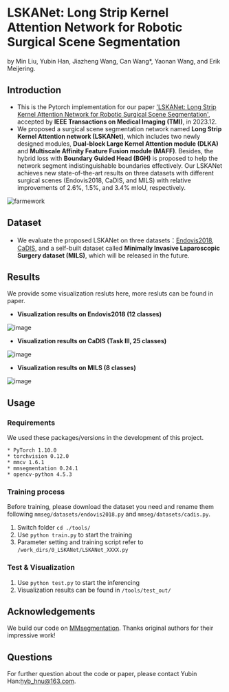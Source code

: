# LSKANet: Long Strip Kernel Attention Network for Robotic Surgical Scene Segmentation
by Min Liu, Yubin Han, Jiazheng Wang, Can Wang*, Yaonan Wang, and Erik Meijering.
## Introduction
* This is the Pytorch implementation for our paper ['LSKANet: Long Strip Kernel Attention Network for Robotic Surgical Scene Segmentation'](https://ieeexplore.ieee.org/document/10330108), accepted by **IEEE Transactions on Medical Imaging (TMI)**, in 2023.12.
* We proposed a surgical scene segmentation network named **Long Strip Kernel Attention network (LSKANet)**, which includes two newly designed modules, **Dual-block Large Kernel Attention module (DLKA)** and **Multiscale Affinity Feature Fusion module (MAFF)**. Besides, the hybrid loss with **Boundary Guided Head (BGH)** is proposed to help the network segment indistinguishable boundaries effectively. Our LSKANet achieves new state-of-the-art results on three datasets with different surgical scenes (Endovis2018, CaDIS, and MILS) with relative improvements of 2.6%, 1.5%, and 3.4% mIoU, respectively.

![farmework](https://github.com/YubinHan73/LSKANet/assets/71008581/de64f69d-df2e-457b-8aff-de4e1a501fa0)

## Dataset
* We evaluate the proposed LSKANet on three datasets：[Endovis2018](https://endovissub2018-roboticscenesegmentation.grand-challenge.org/Downloads/), [CaDIS](https://ieee-dataport.org/open-access/cataracts), and a self-built dataset called **Minimally Invasive Laparoscopic Surgery dataset (MILS)**, which will be released in the future.

## Results
We provide some visualization resluts here, more resluts can be found in paper.
* **Visualization results on Endovis2018 (12 classes)**

![image](https://github.com/YubinHan73/LSKANet/assets/71008581/8a534745-38b9-4dd6-a51b-3c52c03d9829)

* **Visualization results on CaDIS (Task Ⅲ, 25 classes)**

![image](https://github.com/YubinHan73/LSKANet/assets/71008581/a64e29fb-455d-481b-a3f7-20295c159cc4)

* **Visualization results on MILS (8 classes)**

![image](https://github.com/YubinHan73/LSKANet/assets/71008581/7cb49452-d8f6-4a2f-a462-06b00080252a)

## Usage
### Requirements
We used these packages/versions in the development of this project.
```
* PyTorch 1.10.0
* torchvision 0.12.0
* mmcv 1.6.1
* mmsegmentation 0.24.1
* opencv-python 4.5.3
```
### Training process
Before training, please download the dataset you need and rename them following `mmseg/datasets/endovis2018.py` and `mmseg/datasets/cadis.py`.
1. Switch folder `cd ./tools/`
2. Use `python train.py` to start the training
3. Parameter setting and training script refer to `/work_dirs/0_LSKANet/LSKANet_XXXX.py`

### Test & Visualization
1. Use `python test.py` to start the inferencing
2. Visualization results can be found in `/tools/test_out/`

## Acknowledgements
We build our code on [MMsegmentation](https://github.com/open-mmlab/mmsegmentation). Thanks original authors for their impressive work!

## Questions
For further question about the code or paper, please contact Yubin Han:hyb_hnu@163.com.
